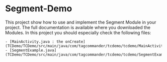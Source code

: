 # Segment-Demo

This project show how to use and implement the Segment Module in your project. The full documentation is available where you downloaded the Modules.
In this project you should especially check the following files:

	- [MainActivity.java : the onCreate](TCDemo/TCDemo/src/main/java/com/tagcommander/tcdemo/tcdemo/MainActivity.java)
	- [SegmentExample.java](TCDemo/TCDemo/src/main/java/com/tagcommander/tcdemo/tcdemo/SegmentExample.java)

